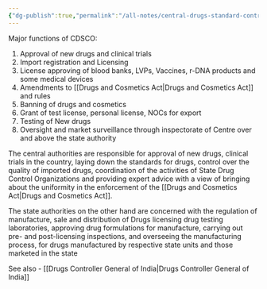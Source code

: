 ```yaml
---
{"dg-publish":true,"permalink":"/all-notes/central-drugs-standard-control-organization/"}
---
```



Major functions of CDSCO:
1. Approval of new drugs and clinical trials
2. Import registration and Licensing 
3. License approving of blood banks, LVPs, Vaccines, r-DNA products and some medical devices 
4. Amendments to [[Drugs and Cosmetics Act\|Drugs and Cosmetics Act]] and rules 
5. Banning of drugs and cosmetics
6. Grant of test license, personal license, NOCs for export 
7. Testing of New drugs 
8. Oversight and market surveillance through inspectorate of Centre over and above the state authority 

The central authorities are responsible for approval of new drugs, clinical trials in the country, laying down the standards for drugs, control over the quality of imported drugs, coordination of the activities of State Drug Control Organizations and providing expert advice with a view of bringing about the uniformity in the enforcement of the [[Drugs and Cosmetics Act\|Drugs and Cosmetics Act]]. 

The state authorities on the other hand are concerned with the regulation of manufacture, sale and distribution of Drugs licensing drug testing laboratories, approving drug formulations for manufacture, carrying out pre- and post-licensing inspections, and overseeing the manufacturing process, for drugs manufactured by respective state units and those marketed in the state

See also - [[Drugs Controller General of India\|Drugs Controller General of India]]